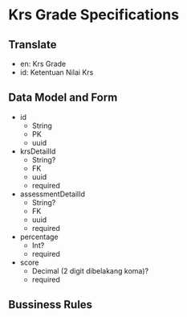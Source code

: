 # Krs Grade Specifications

## Translate

- en: Krs Grade
- id: Ketentuan Nilai Krs

## Data Model and Form

- id
  - String
  - PK
  - uuid
- krsDetailId
  - String?
  - FK
  - uuid
  - required
- assessmentDetailId
  - String?
  - FK
  - uuid
  - required
- percentage
  - Int?
  - required
- score
  - Decimal (2 digit dibelakang koma)?
  - required

## Bussiness Rules

